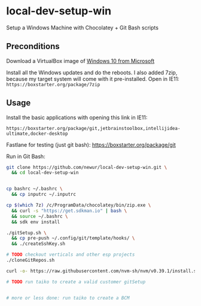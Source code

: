 # local-dev-setup-win
Setup a Windows Machine with Chocolatey + Git Bash scripts

## Preconditions

Download a VirtualBox image of [Windows 10 from Microsoft](https://developer.microsoft.com/en-us/microsoft-edge/tools/vms/)

Install all the Windows updates and do the reboots. I also added 7zip, because my target system will come with it pre-installed. Open in IE11: `https://boxstarter.org/package/7zip`

## Usage

Install the basic applications with opening this link in IE11:

```
https://boxstarter.org/package/git,jetbrainstoolbox,intellijidea-ultimate,docker-desktop
```

Fastlane for testing (just git bash): https://boxstarter.org/package/git

Run in Git Bash:

```bash
git clone https://github.com/newur/local-dev-setup-win.git \
  && cd local-dev-setup-win
```
<!-- # TODO add aliases to run dev launcher to .bashrc
# aliases and JIRA-git-commit-msg-function
# run before sdkman to not overwrite .bashrc -->
```bash

cp bashrc ~/.bashrc \
  && cp inputrc ~/.inputrc
```

```bash
cp $(which 7z) /c/ProgramData/chocolatey/bin/zip.exe \
  && curl -s "https://get.sdkman.io" | bash \
  && source ~/.bashrc \
  && sdk env install
```

```bash
./gitSetup.sh \
  && cp pre-push ~/.config/git/template/hooks/ \
  && ./createSshKey.sh
```

```bash
# TODO checkout verticals and other esp projects
./cloneGitRepos.sh

curl -o- https://raw.githubusercontent.com/nvm-sh/nvm/v0.39.1/install.sh | bash

# TODO run taiko to create a valid customer gitSetup


# more or less done: run taiko to create a BCM
```